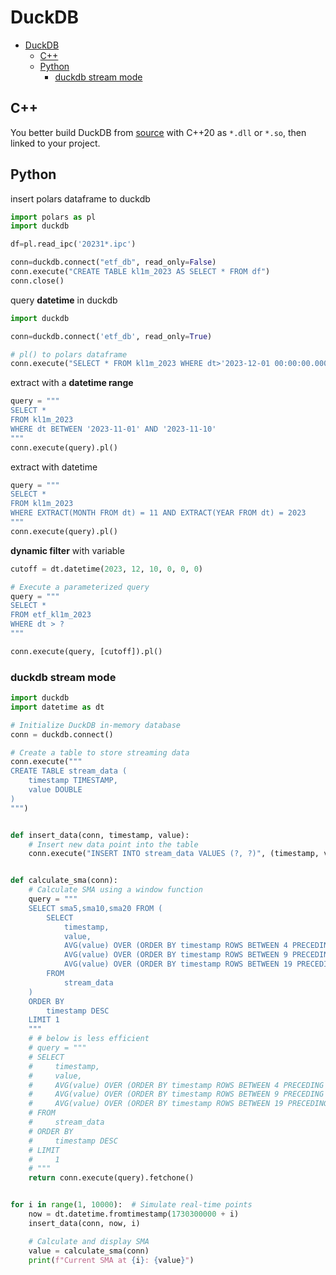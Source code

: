 # DuckDB

- [DuckDB](#duckdb)
  - [C++](#c)
  - [Python](#python)
    - [duckdb stream mode](#duckdb-stream-mode)

## C++

You better build DuckDB from [source](https://github.com/duckdb/duckdb) with C++20 as `*.dll` or `*.so`, then linked to your project.

## Python

insert polars dataframe to duckdb

```py
import polars as pl
import duckdb

df=pl.read_ipc('20231*.ipc')

conn=duckdb.connect("etf_db", read_only=False)
conn.execute("CREATE TABLE kl1m_2023 AS SELECT * FROM df")
conn.close()
```

query **datetime** in duckdb

```py
import duckdb

conn=duckdb.connect('etf_db', read_only=True)

# pl() to polars dataframe
conn.execute("SELECT * FROM kl1m_2023 WHERE dt>'2023-12-01 00:00:00.000' and code=1").pl()

```

extract with a **datetime range**

```py
query = """
SELECT *
FROM kl1m_2023
WHERE dt BETWEEN '2023-11-01' AND '2023-11-10'
"""
conn.execute(query).pl()
```

extract with datetime

```py
query = """
SELECT *
FROM kl1m_2023
WHERE EXTRACT(MONTH FROM dt) = 11 AND EXTRACT(YEAR FROM dt) = 2023
"""
conn.execute(query).pl()
```

**dynamic filter** with variable

```py
cutoff = dt.datetime(2023, 12, 10, 0, 0, 0)

# Execute a parameterized query
query = """
SELECT *
FROM etf_kl1m_2023
WHERE dt > ?
"""

conn.execute(query, [cutoff]).pl()
```

### duckdb stream mode

```py
import duckdb
import datetime as dt

# Initialize DuckDB in-memory database
conn = duckdb.connect()

# Create a table to store streaming data
conn.execute("""
CREATE TABLE stream_data (
    timestamp TIMESTAMP,
    value DOUBLE
)
""")


def insert_data(conn, timestamp, value):
    # Insert new data point into the table
    conn.execute("INSERT INTO stream_data VALUES (?, ?)", (timestamp, value))


def calculate_sma(conn):
    # Calculate SMA using a window function
    query = """
    SELECT sma5,sma10,sma20 FROM (
        SELECT 
            timestamp, 
            value, 
            AVG(value) OVER (ORDER BY timestamp ROWS BETWEEN 4 PRECEDING AND CURRENT ROW) AS sma5,
            AVG(value) OVER (ORDER BY timestamp ROWS BETWEEN 9 PRECEDING AND CURRENT ROW) AS sma10,
            AVG(value) OVER (ORDER BY timestamp ROWS BETWEEN 19 PRECEDING AND CURRENT ROW) AS sma20,
        FROM 
            stream_data
    )
    ORDER BY 
        timestamp DESC
    LIMIT 1
    """
    # # below is less efficient
    # query = """
    # SELECT
    #     timestamp,
    #     value,
    #     AVG(value) OVER (ORDER BY timestamp ROWS BETWEEN 4 PRECEDING AND CURRENT ROW) AS sma5,
    #     AVG(value) OVER (ORDER BY timestamp ROWS BETWEEN 9 PRECEDING AND CURRENT ROW) AS sma10,
    #     AVG(value) OVER (ORDER BY timestamp ROWS BETWEEN 19 PRECEDING AND CURRENT ROW) AS sma20,
    # FROM
    #     stream_data
    # ORDER BY
    #     timestamp DESC
    # LIMIT
    #     1
    # """
    return conn.execute(query).fetchone()


for i in range(1, 10000):  # Simulate real-time points
    now = dt.datetime.fromtimestamp(1730300000 + i)
    insert_data(conn, now, i)

    # Calculate and display SMA
    value = calculate_sma(conn)
    print(f"Current SMA at {i}: {value}")
```